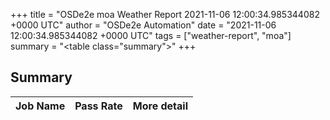 +++
title = "OSDe2e moa Weather Report 2021-11-06 12:00:34.985344082 +0000 UTC"
author = "OSDe2e Automation"
date = "2021-11-06 12:00:34.985344082 +0000 UTC"
tags = ["weather-report", "moa"]
summary = "<table class=\"summary\"></table>"
+++
## Summary

| Job Name | Pass Rate | More detail |
|----------|-----------|-------------|




